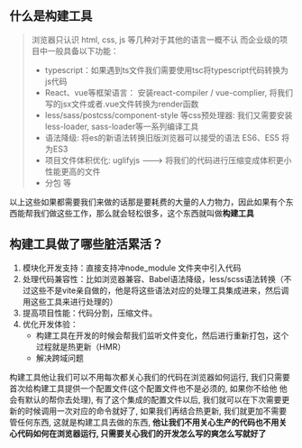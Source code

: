 ## 什么是构建工具
> 浏览器只认识 html, css, js 等几种对于其他的语言一概不认
> 而企业级的项目中一般具备以下功能：
> * typescript：如果遇到ts文件我们需要使用tsc将typescript代码转换为js代码   
> * React、vue等框架语言：  安装react-compiler / vue-complier, 将我们写的jsx文件或者.vue文件转换为render函数
> * less/sass/postcss/component-style 等css预处理器: 我们又需要安装less-loader, sass-loader等一系列编译工具
> * 语法降级: 将es的新语法转换旧版浏览器可以接受的语法 ES6、ES5 将为ES3 
> * 项目文件体积优化: uglifyjs ---> 将我们的代码进行压缩变成体积更小性能更高的文件 
> * 分包 等

以上这些如果都需要我们来做的话那是要耗费的大量的人力物力，因此如果有个东西能帮我们做这些工作，那么就会轻松很多，这个东西就叫做**构建工具**

## 构建工具做了哪些脏活累活？

1. 模块化开发支持：直接支持冲node_module 文件夹中引入代码
2. 处理代码兼容性：比如浏览器兼容、Babel语法降级，less/scss语法转换（不过这些不是vite亲自做的，他是将这些语法对应的处理工具集成进来，然后调用这些工具来进行处理的）
3. 提高项目性能：代码分割，压缩文件。
4. 优化开发体验：
    - 构建工具在开发的时候会帮我们监听文件变化，然后进行重新打包，这个过程就是热更新（HMR）
    - 解决跨域问题

构建工具他让我们可以不用每次都关心我们的代码在浏览器如何运行, 我们只需要首次给构建工具提供一个配置文件(这个配置文件也不是必须的, 如果你不给他 他会有默认的帮你去处理), 有了这个集成的配置文件以后, 我们就可以在下次需要更新的时候调用一次对应的命令就好了, 如果我们再结合热更新, 我们就更加不需要管任何东西, 这就是构建工具去做的东西, **他让我们不用关心生产的代码也不用关心代码如何在浏览器运行, 只需要关心我们的开发怎么写的爽怎么写就好了**